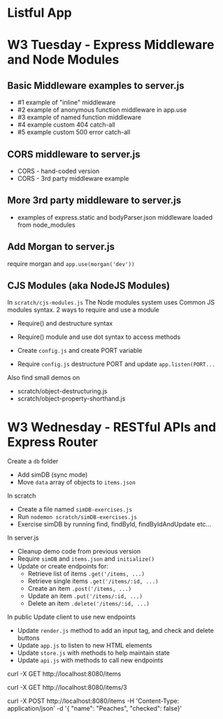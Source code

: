 Listful App
===========

# W3 Tuesday - Express Middleware and Node Modules

## Basic Middleware examples to server.js
- #1 example of "inline" middleware
- #2 example of anonymous function middleware in app.use
- #3 example of named function middleware
- #4 example custom 404 catch-all
- #5 example custom 500 error catch-all

## CORS middleware to server.js
- CORS - hand-coded version
- CORS - 3rd party middleware example

## More 3rd party middleware to server.js
- examples of express.static and bodyParser.json middleware loaded from node_modules

## Add Morgan to server.js
require morgan and `app.use(morgan('dev'))`

## CJS Modules (aka NodeJS Modules)
In `scratch/cjs-modules.js`
The Node modules system uses Common JS modules syntax. 
2 ways to require and use a module
- Require() and destructure syntax
- Require() module and use dot syntax to access methods

- Create `config.js` and create PORT variable
- Require `config.js` destructure PORT and update `app.listen(PORT...`

Also find small demos on 
- scratch/object-destructuring.js
- scratch/object-property-shorthand.js

# W3 Wednesday - RESTful APIs and Express Router

Create a `db` folder
- Add simDB (sync mode)
- Move `data` array of objects to `items.json`

In scratch
- Create a file named `simDB-exercises.js`
- Run `nodemon scratch/simDB-exercises.js`
- Exercise simDB by running find, findById, findByIdAndUpdate etc...

In server.js
- Cleanup demo code from previous version
- Require `simDB` and `items.json` and `initialize()`
- Update or create endpoints for:
  - Retrieve list of items `.get('/items, ...)`
  - Retrieve single items `.get('/items/:id, ...)`
  - Create an item `.post('/items, ...)`
  - Update an item `.put('/items/:id, ...)`
  - Delete an item `.delete('/items/:id, ...)`

In public
Update client to use new endpoints
- Update `render.js` method to add an input tag, and check and delete buttons
- Update `app.js` to listen to new HTML elements
- Update `store.js` with methods to help maintain state
- Update `api.js` with methods to call new endpoints

curl -X GET http://localhost:8080/items

curl -X GET http://localhost:8080/items/3

curl -X POST http://localhost:8080/items -H 'Content-Type: application/json' -d '{
"name": "Peaches", "checked": false}'